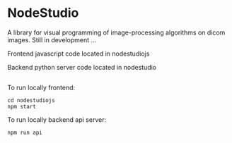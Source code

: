 # NodeStudio

A library for visual programming of image-processing algorithms on dicom images. Still in development ... 

Frontend javascript code located in nodestudiojs

Backend python server code located in nodestudio


##

To run locally frontend:

``` 
cd nodestudiojs 
npm start
```

To run locally backend api server:

```
npm run api
```
